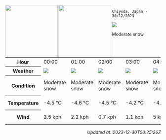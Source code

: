 <div><img align="left" height="170px" src="https://github-readme-stats.vercel.app/api?username=ryota-murakami&show_icons=true&theme=gotham" /><img align="left" height="170px" src="https://github-readme-stats.vercel.app/api/top-langs/?username=ryota-murakami&theme=gotham&layout=compact" /></div>



`Chiyoda, Japan - 30/12/2023`

<img src="https://cdn.weatherapi.com/weather/64x64/day/332.png"/>

Moderate snow


<table>
    <tr>
        <th>Hour</th>
        <td>00:00</td><td>01:00</td><td>02:00</td><td>03:00</td><td>04:00</td><td>05:00</td><td>06:00</td><td>07:00</td><td>08:00</td><td>09:00</td><td>10:00</td><td>11:00</td><td>12:00</td><td>13:00</td><td>14:00</td><td>15:00</td><td>16:00</td><td>17:00</td><td>18:00</td><td>19:00</td><td>20:00</td><td>21:00</td><td>22:00</td><td>23:00</td>
    </tr>
    <tr>
        <th>Weather</th>
        <td><img src="https://cdn.weatherapi.com/weather/64x64/night/332.png"></img></td><td><img src="https://cdn.weatherapi.com/weather/64x64/night/332.png"></img></td><td><img src="https://cdn.weatherapi.com/weather/64x64/night/332.png"></img></td><td><img src="https://cdn.weatherapi.com/weather/64x64/night/332.png"></img></td><td><img src="https://cdn.weatherapi.com/weather/64x64/night/332.png"></img></td><td><img src="https://cdn.weatherapi.com/weather/64x64/night/332.png"></img></td><td><img src="https://cdn.weatherapi.com/weather/64x64/night/311.png"></img></td><td><img src="https://cdn.weatherapi.com/weather/64x64/night/332.png"></img></td><td><img src="https://cdn.weatherapi.com/weather/64x64/day/332.png"></img></td><td><img src="https://cdn.weatherapi.com/weather/64x64/day/326.png"></img></td><td><img src="https://cdn.weatherapi.com/weather/64x64/day/332.png"></img></td><td><img src="https://cdn.weatherapi.com/weather/64x64/day/368.png"></img></td><td><img src="https://cdn.weatherapi.com/weather/64x64/day/368.png"></img></td><td><img src="https://cdn.weatherapi.com/weather/64x64/day/311.png"></img></td><td><img src="https://cdn.weatherapi.com/weather/64x64/day/311.png"></img></td><td><img src="https://cdn.weatherapi.com/weather/64x64/day/122.png"></img></td><td><img src="https://cdn.weatherapi.com/weather/64x64/night/326.png"></img></td><td><img src="https://cdn.weatherapi.com/weather/64x64/night/332.png"></img></td><td><img src="https://cdn.weatherapi.com/weather/64x64/night/332.png"></img></td><td><img src="https://cdn.weatherapi.com/weather/64x64/night/326.png"></img></td><td><img src="https://cdn.weatherapi.com/weather/64x64/night/332.png"></img></td><td><img src="https://cdn.weatherapi.com/weather/64x64/night/338.png"></img></td><td><img src="https://cdn.weatherapi.com/weather/64x64/night/332.png"></img></td><td><img src="https://cdn.weatherapi.com/weather/64x64/night/332.png"></img></td>
    </tr>
    <tr>
        <th>Condition</th>
        <td width="200px">Moderate snow</td><td width="200px">Moderate snow</td><td width="200px">Moderate snow</td><td width="200px">Moderate snow</td><td width="200px">Moderate snow</td><td width="200px">Moderate snow</td><td width="200px">Light freezing rain</td><td width="200px">Moderate snow</td><td width="200px">Moderate snow</td><td width="200px">Light snow</td><td width="200px">Moderate snow</td><td width="200px">Light snow showers</td><td width="200px">Light snow showers</td><td width="200px">Light freezing rain</td><td width="200px">Light freezing rain</td><td width="200px">Overcast</td><td width="200px">Light snow</td><td width="200px">Moderate snow</td><td width="200px">Moderate snow</td><td width="200px">Light snow</td><td width="200px">Moderate snow</td><td width="200px">Heavy snow</td><td width="200px">Moderate snow</td><td width="200px">Moderate snow</td>
    </tr>
    <tr>
        <th>Temperature</th>
        <td>-4.5 °C</td><td>-4.6 °C</td><td>-4.5 °C</td><td>-4.2 °C</td><td>-4.5 °C</td><td>-4.4 °C</td><td>-4.2 °C</td><td>-4.4 °C</td><td>-2.7 °C</td><td>-2 °C</td><td>-1.5 °C</td><td>-0.7 °C</td><td>-0.4 °C</td><td>-0.5 °C</td><td>-0.6 °C</td><td>-1.1 °C</td><td>-1.9 °C</td><td>-3 °C</td><td>-3.1 °C</td><td>-3.2 °C</td><td>-3.6 °C</td><td>-3.5 °C</td><td>-3.6 °C</td><td>-3.8 °C</td>
    </tr>
    <tr>
        <th>Wind</th>
        <td>2.5 kph</td><td>2.2 kph</td><td>0.7 kph</td><td>1.1 kph</td><td>5 kph</td><td>8.3 kph</td><td>9 kph</td><td>9.4 kph</td><td>11.5 kph</td><td>31 kph</td><td>21.6 kph</td><td>22.3 kph</td><td>24.5 kph</td><td>26.6 kph</td><td>25.9 kph</td><td>25.2 kph</td><td>23.4 kph</td><td>18 kph</td><td>13 kph</td><td>8.3 kph</td><td>4.3 kph</td><td>4 kph</td><td>6.1 kph</td><td>6.1 kph</td>
    </tr>
</table>


<div align="right">

*Updated at: 2023-12-30T00:25:26Z*

</div>

